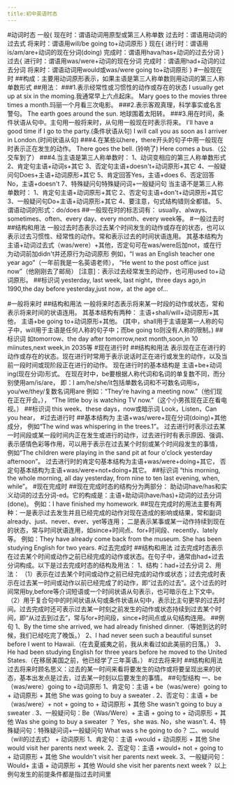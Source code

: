```yaml
---
title:初中英语时态
---
```


#动词时态
一般{
     现在时：谓语动词用原型或第三人称单数
     过去时：谓语用动词的过去式
     将来时：谓语用will/be going to+动词原形
     }
现在{
    进行时：谓语用is/am/are+动词的现在分词(doing)
    完成时：谓语用hava/has+动词的过去分词
    }
过去{
    进行时：谓语用was/were+动词的现在分词
    完成时：谓语用had+动词的过去分词
    将来时：谓语动词用would或was/were going to+动词原形
}
#一般现在时
 ##构成：主要用动词原形表示，如果主语是第三人称单数则用动词的第三人称单数形式
 ##用法：
 ###1.表示经常性或习惯性的动作或存在的状态
 I usually get up at six in the moming.我通常早上六点起床。
 Mary goes to the movies three times a month.玛丽一个月看三次电影。
 ###2.表示客观真理，科学事实或名言警句。
 The earth goes  around the sun. 地球围着太阳转。
 ###3.用在时间，条件状语从句中。主句用一般将来时，从句用一般现在时表示将来。
 I'll have a good time if I go to the party.(条件状语从句)
 I will call you as soon as I arriver in London.(时间状语从句)
 ###4.在某些以here，there开头的句子中用一般现在时表示正在发生的动作。
 There goes the bell. (铃响了)
 Here comes a bus.（公交车到了）
###4.当主语是第三人称单数时：
1、动词变相应的第三人称单数形式
2、肯定句主语+动词s+其它
3、否定句主语+doesn't+动词原形+其它
4、一般疑问句Does+主语+动词原形+其它
5、肯定回答Yes，主语+does
6、否定回答No，主语+doesn't
7、特殊疑问句特殊疑问词+一般疑问句
当主语不是第三人称单数时：
1、肯定句主语+动词原形+其它
2、否定句主语+don't+动词原形+其它
3、一般疑问句Do+主语+动词原形+其它
4、要注意，句式结构错则全都错。
5、谓语动词的形式：do/does
##一般现在时的标志词有：
usually、always、sometimes、often、every day、every month、every week等。
#一般过去时
##结构和用法
一般过去时态表示过去某个时间发生的动作或存在的状态，也可以表示过去习惯性、经常性的动作。常和表示过去的时间状语连用。
其基本结构为主语+动词过去式（was/were）+其他，否定句可在was/were后加not，或在行为动词前加didn't并还原行为动词原形
例如，“I was an English teacher one year ago”（一年前我是一名英语老师），
“He went to the post office just now”（他刚刚去了邮局）
[注意]：表示过去经常发生的动作，也可用used to+动词原形。
##标识词
yesterday, last week, last night，three days ago,in 1990,the day before yesterday,just now，at the age of...

#一般将来时
##结构和用法
一般将来时态表示将来某一时段的动作或状态，常和表示将来时间的状语连用。
其基本结构有两种：
主语+shall/will+动词原形+其他，
主语+be going to+动词原形+其他。
(其中，shall用于主语是第一人称的句子中，will用于主语是任何人称的句子中；而be going to则没有人称的限制。)
##标识词
如tomorrow、the day after tomorrow,next month,soon,in 10 miinutes,next week,in 2035等
#现在进行时
##结构和用法
表示现在正在进行的动作或存在的状态。现在进行时常用于表示说话时正在进行或发生的动作，以及当前一段时间或现阶段正在进行的动作。
现在进行时的基本结构是
主语+be+动词ing(现在分词)形式。
在现在时中，be要根据人称代词和名词的单复数不同，而分别使用am/is/are，
即：I am/he/she/it包括单数名词和不可数名词用is，you/we/they/复数名词用are
例如：“They’re having a meeting now.”（他们现在正在开会。），
“The little boy is watching TV now.”（这个小男孩现在正在看电视。）
##标识词
this week、these days，now或暗示词 Look，Listen，Can you hear，
#过去进行时
##基本结构为
主语+was/were+现在分词(doing)+其他成分，
例如“The wind was whispering in the trees.1”。
过去进行时表示过去某一时间段或某一段时间内正在发生或进行的动作，过去进行时有表示原因、强调、表示感情色彩等作用，可以用于表示在过去某个时刻或某个时间段发生的事情，
例如“The children were playing in the sand pit at four o'clock yesterday afternoon”。
过去进行时的肯定句基本结构为主语+was/were+doing+其它，
否定句基本结构为主语+was/were+not+doing+其它。
##标识词
“this morning, the whole morning, all day yesterday, from nine to ten last evening, when, while”。
#现在完成时
##现在完成时态的结构分为两部分：
助动词have/has和实义动词的过去分词-ed。它的构成是：主语+助动词(have/has)+动词的过去分词(done)。
例如：I have finished my homework.
##现在完成时的用法主要有两种：一是表示过去发生并且已经完成的动作对现在造成的影响或结果，常和副词already、just、never、ever、yet等连用；
 二是表示某事或某一动作持续到现在的状态，常与时间状语连用，如since+时间点、for+时间段、recently、lately等。
 例如：They have already come back from the museum. 
 She has been studying English for two years.
#过去完成时
##结构和用法
过去完成时态表示在过去某个时间或动作之前已经完成的动作或状态。在句子中，通常由had+过去分词构成。以下是过去完成时态的结构及用法：
1、结构：had+过去分词
2、用法：
（1）表示在过去某个时间或动作之前已经完成的动作或状态；过去完成时表示在过去某一时间或动作以前已经完成了的动作，即“过去的过去”。这个过去的时间常用by,before等介词短语或一个时间状语从句表示，也可暗示在上下文中。
（2）用于复合句中的时间状语从句或条件状语从句中，表示比主句更早的过去时间。过去完成时还可表示过去某一时刻之前发生的动作或状态持续到过去某个时间，即“从过去到过去”，常与for+时间段，since+时间点或从句结构连用。
##例句
1、By the time she arrived, we had already finished dinner.（等她到达的时候，我们已经吃完了晚饭。）
2、I had never seen such a beautiful sunset before I went to Hawaii.（在去夏威夷之前，我从未看过如此美丽的日落。）
3、 He had been studying English for three years before he moved to the United States.（在移居美国之前，他已经学了三年英语。）
#过去将来时
##结构和用法
过去将来时顾名思义：过去的某一时间来看将要发生的动作或将要呈现出来的状态，基本出发点是过去，过去某一时刻以后要发生的事情。
##句型结构
一、be（was/were）going to +动词原形
1、肯定句：主语 + be（was/were）going to + 动词原形 + 其他
She was going to buy a sweater .
2、否定句：主语 + be（was/were）+ not + going to + 动词原形 + 其他
She wasn't going to buy a sweater .
3、一般疑问句：Be（Was/Were）+ 主语 + going to + 动词原形 + 其他
Was she going to buy a sweater ？
Yes，she was. No，she wasn't.
4、特殊疑问句：特殊疑问词+一般疑问句
What was s he going to do？
二、would（will的过去式） + 动词原形
1、肯定句：主语 +would + 动词原形 + 其他
She would visit her parents next week.
2、否定句：主语 +would+ not + going to + 动词原形 + 其他
She wouldn't visit her parents next week.
3、一般疑问句：Would+ 主语 + 动词原形 + 其他
Would she visit her parents next week？
以上例句发生的前提条件都是指过去时间里
